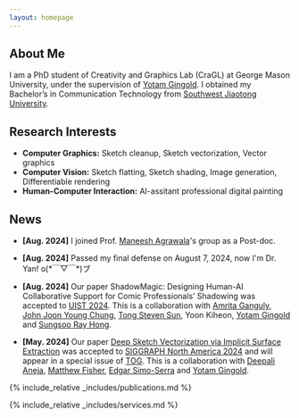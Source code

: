 ```yaml
---
layout: homepage
---
```


## About Me

I am a PhD student of Creativity and Graphics Lab (CraGL) at George Mason University, under the supervision of [Yotam Gingold](https://cragl.cs.gmu.edu/). I obtained my Bachelor’s in Communication Technology from [Southwest Jiaotong University](https://en.swjtu.edu.cn/).

## Research Interests
- **Computer Graphics:** Sketch cleanup, Sketch vectorization, Vector graphics
- **Computer Vision:** Sketch flatting, Sketch shading, Image generation, Differentiable rendering
- **Human-Computer Interaction:** AI-assitant professional digital painting

## News

- **[Aug. 2024]** I joined Prof. [Maneesh Agrawala](https://graphics.stanford.edu/~maneesh/)'s group as a Post-doc.

- **[Aug. 2024]** Passed my final defense on August 7, 2024, now I'm Dr. Yan! o(\*￣▽￣\*)ブ

- **[Aug. 2024]** Our paper ShadowMagic: Designing Human-AI Collaborative Support for Comic Professionals’ Shadowing was accepted to [UIST 2024](https://uist.acm.org/2024/). This is a collaboration with [Amrita Ganguly](https://ist.gmu.edu/node/666), [John Joon Young Chung](https://johnr0.github.io/), [Tong Steven Sun](https://ist.gmu.edu/node/681), Yoon Kiheon, [Yotam Gingold](https://cragl.cs.gmu.edu/) and [Sungsoo Ray Hong](http://www.rayhong.net/?i=1).

- **[May. 2024]** Our paper [Deep Sketch Vectorization via Implicit Surface Extraction](https://cragl.cs.gmu.edu/sketchvector/) was accepted to [SIGGRAPH North America 2024](https://s2024.siggraph.org/) and will appear in a special issue of [TOG](https://dl.acm.org/journal/tog). This is a collaboration with [Deepali Aneja](https://research.adobe.com/person/deepali-aneja/), [Matthew Fisher](https://techmatt.github.io/), [Edgar Simo-Serra](https://esslab.jp/~ess/en/) and [Yotam Gingold](https://cragl.cs.gmu.edu/).

{% include_relative _includes/publications.md %}

{% include_relative _includes/services.md %}
